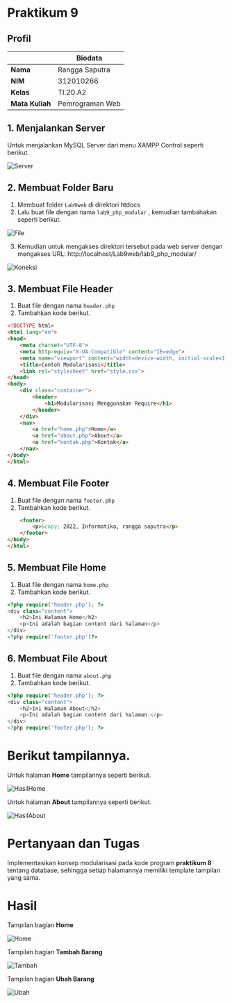 # Praktikum 9

## Profil
| | Biodata |
| -------- | --- |
| **Nama** | Rangga Saputra |
| **NIM** | 312010266 |
| **Kelas** | TI.20.A2 |
| **Mata Kuliah** | Pemrograman Web |

## 1. Menjalankan Server

Untuk menjalankan MySQL Server dari menu XAMPP Control seperti berikut.

![Server](img/server.JPG)

## 2. Membuat Folder Baru

1. Membuat folder `Lab9web` di direktori htdocs
2. Lalu buat file dengan nama `lab9_php_modular` , kemudian tambahakan seperti berikut.

![File](img/file.png)

3. Kemudian untuk mengakses direktori tersebut pada web server dengan mengakses URL: http://localhost/Lab9web/lab9_php_modular/

![Koneksi](img/konek.png)

## 3. Membuat File Header

1. Buat file dengan nama `header.php`
2. Tambahkan kode berikut.

```html
<!DOCTYPE html>
<html lang="en">
<head>
    <meta charset="UTF-8">
    <meta http-equiv="X-UA-Compatible" content="IE=edge">
    <meta name="viewport" content="width=device-width, initial-scale=1.0">
    <title>Contoh Modularisasi</title>
    <link rel="stylesheet" href="style.css">
</head>
<body>
    <div class="container">
        <header>
            <h1>Modularisasi Menggunakan Require</h1>
        </header>
    </div>
    <nav>
        <a href="home.php">Home</a>
        <a href="about.php">About</a>
        <a href="kontak.php">Kontak</a>
    </nav>
</body>
</html>
```

## 4. Membuat File Footer

1. Buat file dengan nama `footer.php`
2. Tambahkan kode berikut.

```html
    <footer>
        <p>&copy; 2022, Informatika, rangga saputra</p>
    </footer>
</body>
</html>
```

## 5. Membuat File Home

1. Buat file dengan nama `home.php`
2. Tambahkan kode berikut.

```php
<?php require('header.php'); ?>
<div class="content">
    <h2>Ini Halaman Home</h2>
    <p>Ini adalah bagian content dari halaman</p>
</div>
<?php require('footer.php')?>
```

## 6. Membuat File About

1. Buat file dengan nama `about.php`
2. Tambahkan kode berikut.

```php
<?php require('header.php'); ?>
<div class="content">
    <h2>Ini Halaman About</h2>
    <p>Ini adalah bagian content dari halaman.</p>
</div>
<?php require('footer.php'); ?>
```

# Berikut tampilannya.

Untuk halaman **Home** tampilannya seperti berikut.

![HasilHome](img/home.png)

Untuk halaman **About** tampilannya seperti berikut.

![HasilAbout](img/about.png)

# Pertanyaan dan Tugas

Implementasikan konsep modularisasi pada kode program **praktikum 8** tentang database, sehingga setiap halamannya memiliki template tampilan yang sama.

# Hasil

Tampilan bagian **Home**

![Home](img/tampilanhome.png)

Tampilan bagian **Tambah Barang**

![Tambah](img/tambahbarang.png)

Tampilan bagian **Ubah Barang**

![Ubah](img/ubahbarang.JPG)
